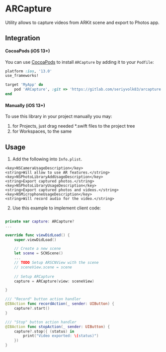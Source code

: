 # ARCapture

Utility allows to capture videos from ARKit scene and export to Photos app.

## Integration

#### CocoaPods (iOS 13+)

You can use [CocoaPods](http://cocoapods.org/) to install `ARCapture` by adding it to your `Podfile`:

```ruby
platform :ios, '13.0'
use_frameworks!

target 'MyApp' do
    pod 'ARCapture', :git => 'https://gitlab.com/seriyvolk83/arcapture.git'
end
```

#### Manually (iOS 13+)

To use this library in your project manually you may:

1. for Projects, just drag needed *.swift files to the project tree
2. for Workspaces, to the same

## Usage

1. Add the following into `Info.plist`.
```
<key>NSCameraUsageDescription</key>
<string>Will allow to use AR features.</string>
<key>NSPhotoLibraryAddUsageDescription</key>
<string>Export captured photos.</string>
<key>NSPhotoLibraryUsageDescription</key>
<string>Export captured photos and videos.</string>
<key>NSMicrophoneUsageDescription</key>
<string>Will record audio for the video.</string>
```

2. Use this example to implement client code:

```swift

private var capture: ARCapture?
...

override func viewDidLoad() {
    super.viewDidLoad()

    // Create a new scene
    let scene = SCNScene()
    ...
    // TODO Setup ARSCNView with the scene
    // sceneView.scene = scene
    
    // Setup ARCapture
    capture = ARCapture(view: sceneView)

}

/// "Record" button action handler
@IBAction func recordAction(_ sender: UIButton) {
    capture?.start()
}

/// "Stop" button action handler
@IBAction func stopAction(_ sender: UIButton) {
    capture?.stop({ (status) in
        print("Video exported: \(status)")
    })
}
```

